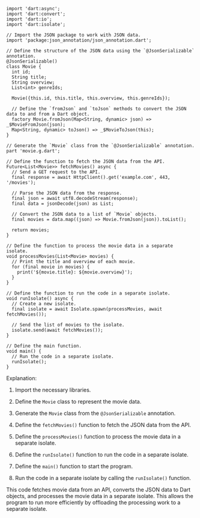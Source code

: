 ```
import 'dart:async';
import 'dart:convert';
import 'dart:io';
import 'dart:isolate';

// Import the JSON package to work with JSON data.
import 'package:json_annotation/json_annotation.dart';

// Define the structure of the JSON data using the `@JsonSerializable` annotation.
@JsonSerializable()
class Movie {
  int id;
  String title;
  String overview;
  List<int> genreIds;

  Movie({this.id, this.title, this.overview, this.genreIds});

  // Define the `fromJson` and `toJson` methods to convert the JSON data to and from a Dart object.
  factory Movie.fromJson(Map<String, dynamic> json) => _$MovieFromJson(json);
  Map<String, dynamic> toJson() => _$MovieToJson(this);
}

// Generate the `Movie` class from the `@JsonSerializable` annotation.
part 'movie.g.dart';

// Define the function to fetch the JSON data from the API.
Future<List<Movie>> fetchMovies() async {
  // Send a GET request to the API.
  final response = await HttpClient().get('example.com', 443, '/movies');

  // Parse the JSON data from the response.
  final json = await utf8.decodeStream(response);
  final data = jsonDecode(json) as List;

  // Convert the JSON data to a list of `Movie` objects.
  final movies = data.map((json) => Movie.fromJson(json)).toList();

  return movies;
}

// Define the function to process the movie data in a separate isolate.
void processMovies(List<Movie> movies) {
  // Print the title and overview of each movie.
  for (final movie in movies) {
    print('${movie.title}: ${movie.overview}');
  }
}

// Define the function to run the code in a separate isolate.
void runIsolate() async {
  // Create a new isolate.
  final isolate = await Isolate.spawn(processMovies, await fetchMovies());

  // Send the list of movies to the isolate.
  isolate.send(await fetchMovies());
}

// Define the main function.
void main() {
  // Run the code in a separate isolate.
  runIsolate();
}
```

Explanation:

1. Import the necessary libraries.

2. Define the `Movie` class to represent the movie data.

3. Generate the `Movie` class from the `@JsonSerializable` annotation.

4. Define the `fetchMovies()` function to fetch the JSON data from the API.

5. Define the `processMovies()` function to process the movie data in a separate isolate.

6. Define the `runIsolate()` function to run the code in a separate isolate.

7. Define the `main()` function to start the program.

8. Run the code in a separate isolate by calling the `runIsolate()` function.

This code fetches movie data from an API, converts the JSON data to Dart objects, and processes the movie data in a separate isolate. This allows the program to run more efficiently by offloading the processing work to a separate isolate.